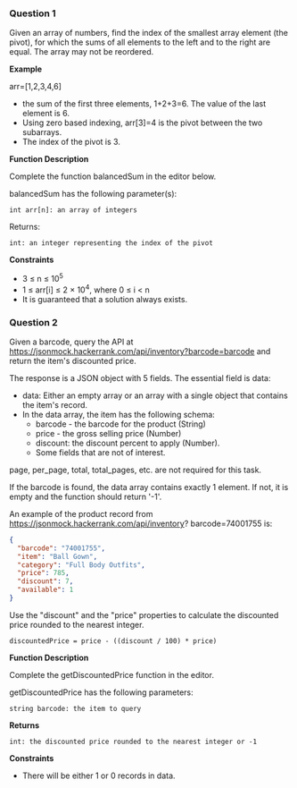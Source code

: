 ### Question 1
Given an array of numbers, find the index of the smallest array element (the pivot), for which the sums of
all elements to the left and to the right are equal. The array may not be reordered.

**Example**

arr=[1,2,3,4,6]

- the sum of the first three elements, 1+2+3=6. The value of the last element is 6.
- Using zero based indexing, arr[3]=4 is the pivot between the two subarrays.
- The index of the pivot is 3.

**Function Description**

Complete the function balancedSum in the editor below.

balancedSum has the following parameter(s):
    
    int arr[n]: an array of integers

Returns:

    int: an integer representing the index of the pivot

**Constraints**
- 3 ≤ n ≤ 10<sup>5</sup>
- 1 ≤ arr[i] ≤ 2 × 10<sup>4</sup>, where 0 ≤ i < n 
- It is guaranteed that a solution always exists.

### Question 2
Given a barcode, query the API at https://jsonmock.hackerrank.com/api/inventory?barcode=barcode and
return the item's discounted price.

The response is a JSON object with 5 fields. The essential field is data:
- data: Either an empty array or an array with a single object that contains the item's record.
- In the data array, the item has the following schema:
  - barcode - the barcode for the product (String)
  - price - the gross selling price (Number)
  - discount: the discount percent to apply (Number).
  - Some fields that are not of interest.

page, per_page, total, total_pages, etc. are not required for this task.

If the barcode is found, the data array contains exactly 1 element. If not, it is empty and the function should
return '-1'.

An example of the product record from https://jsonmock.hackerrank.com/api/inventory?
barcode=74001755 is:

```json
{
  "barcode": "74001755",
  "item": "Ball Gown",
  "category": "Full Body Outfits",
  "price": 785,
  "discount": 7,
  "available": 1
}
```

Use the "discount" and the "price" properties to calculate the discounted price rounded to the nearest
integer.

    discountedPrice = price - ((discount / 100) * price)

**Function Description**

Complete the getDiscountedPrice function in the editor.

getDiscountedPrice has the following parameters:
    
    string barcode: the item to query

**Returns**

    int: the discounted price rounded to the nearest integer or -1

**Constraints**
- There will be either 1 or 0 records in data.